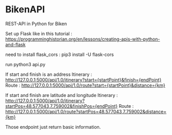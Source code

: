 # BikenAPI
REST-API in Python for Biken

Set up Flask like in this tutorial : https://programminghistorian.org/en/lessons/creating-apis-with-python-and-flask



need to install flask_cors : pip3 install -U flask-cors


run python3 api.py

If start and finish is an address
  Itinerary : http://127.0.0.1:5000/api/1.0/itinerary?start={startPoint}&finish={endPoint}
  Route : http://127.0.0.1:5000/api/1.0/route?start={startPoint}&distance={km}

If start and finish are latitude and longitude</h3>
  Itinerary : http://127.0.0.1:5000/api/1.0/itinerary?startPos=48.577043,7.759002&finishPos={endPoint}
  Route : http://127.0.0.1:5000/api/1.0/route?startPos=48.577043,7.759002&distance={km}

Those endpoint just return basic information.
